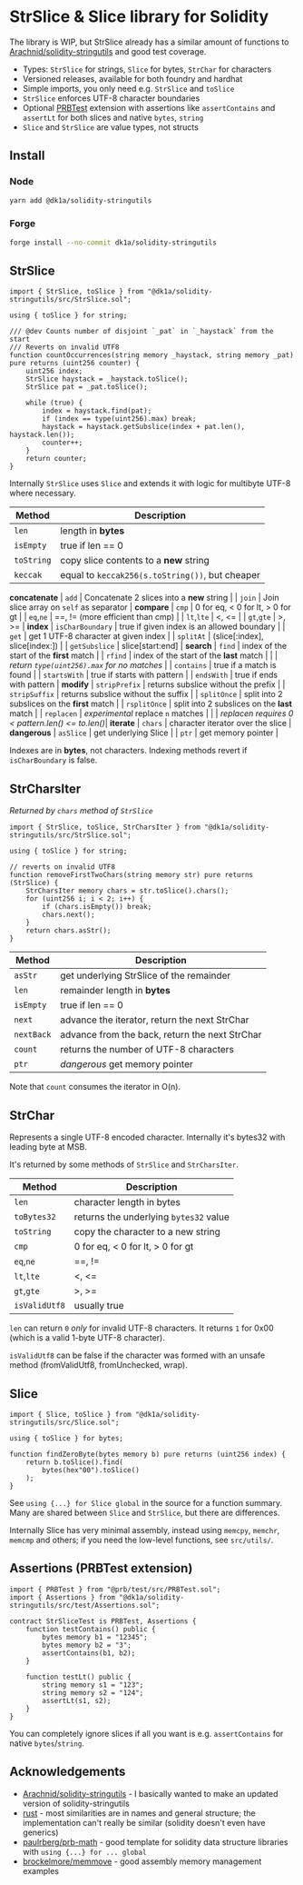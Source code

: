 # StrSlice & Slice library for Solidity

The library is WIP, but StrSlice already has a similar amount of functions to [Arachnid/solidity-stringutils](https://github.com/Arachnid/solidity-stringutils) and good test coverage.

- Types: `StrSlice` for strings, `Slice` for bytes, `StrChar` for characters
- Versioned releases, available for both foundry and hardhat
- Simple imports, you only need e.g. `StrSlice` and `toSlice`
- `StrSlice` enforces UTF-8 character boundaries
- Optional [PRBTest](https://github.com/paulrberg/prb-test) extension with assertions like `assertContains` and `assertLt` for both slices and native `bytes`, `string`
- `Slice` and `StrSlice` are value types, not structs

## Install

### Node
```sh
yarn add @dk1a/solidity-stringutils
```

### Forge
```sh
forge install --no-commit dk1a/solidity-stringutils
```

## StrSlice

```solidity
import { StrSlice, toSlice } from "@dk1a/solidity-stringutils/src/StrSlice.sol";

using { toSlice } for string;

/// @dev Counts number of disjoint `_pat` in `_haystack` from the start
/// Reverts on invalid UTF8
function countOccurrences(string memory _haystack, string memory _pat) pure returns (uint256 counter) {
    uint256 index;
    StrSlice haystack = _haystack.toSlice();
    StrSlice pat = _pat.toSlice();

    while (true) {
        index = haystack.find(pat);
        if (index == type(uint256).max) break;
        haystack = haystack.getSubslice(index + pat.len(), haystack.len());
        counter++;
    }
    return counter;
}
```

Internally `StrSlice` uses `Slice` and extends it with logic for multibyte UTF-8 where necessary.

| Method           | Description                                      |
| ---------------- | ------------------------------------------------ |
| `len`            | length in **bytes**                              |
| `isEmpty`        | true if len == 0                                 |
| `toString`       | copy slice contents to a **new** string          |
| `keccak`         | equal to `keccak256(s.toString())`, but cheaper  |
**concatenate**
| `add`            | Concatenate 2 slices into a **new** string       |
| `join`           | Join slice array on `self` as separator          |
**compare**
| `cmp`            | 0 for eq, < 0 for lt, > 0 for gt                 |
| `eq`,`ne`        | ==, !=  (more efficient than cmp)                |
| `lt`,`lte`       | <, <=                                            |
| `gt`,`gte`       | >, >=                                            |
**index**
| `isCharBoundary` | true if given index is an allowed boundary       |
| `get`            | get 1 UTF-8 character at given index             |
| `splitAt`        | (slice[:index], slice[index:])                   |
| `getSubslice`    | slice[start:end]                                 |
**search**
| `find`           | index of the start of the **first** match        |
| `rfind`          | index of the start of the **last** match         |
|                  | *return `type(uint256).max` for no matches*      |
| `contains`       | true if a match is found                         |
| `startsWith`     | true if starts with pattern                      |
| `endsWith`       | true if ends with pattern                        |
**modify**
| `stripPrefix`    | returns subslice without the prefix              |
| `stripSuffix`    | returns subslice without the suffix              |
| `splitOnce`      | split into 2 subslices on the **first** match    |
| `rsplitOnce`     | split into 2 subslices on the **last** match     |
| `replacen`       | *experimental* replace `n` matches               |
|                  | *replacen requires 0 < pattern.len() <= to.len()*|
**iterate**
| `chars`          | character iterator over the slice                |
**dangerous**
| `asSlice`        | get underlying Slice                             |
| `ptr`            | get memory pointer                               |

Indexes are in **bytes**, not characters. Indexing methods revert if `isCharBoundary` is false.

## StrCharsIter

*Returned by `chars` method of `StrSlice`*

```solidity
import { StrSlice, toSlice, StrCharsIter } from "@dk1a/solidity-stringutils/src/StrSlice.sol";

using { toSlice } for string;

// reverts on invalid UTF8
function removeFirstTwoChars(string memory str) pure returns (StrSlice) {
    StrCharsIter memory chars = str.toSlice().chars();
    for (uint256 i; i < 2; i++) {
        if (chars.isEmpty()) break;
        chars.next();
    }
    return chars.asStr();
}
```

| Method           | Description                                      |
| ---------------- | ------------------------------------------------ |
| `asStr`          | get underlying StrSlice of the remainder         |
| `len`            | remainder length in **bytes**                    |
| `isEmpty`        | true if len == 0                                 |
| `next`           | advance the iterator, return the next StrChar    |
| `nextBack`       | advance from the back, return the next StrChar   |
| `count`          | returns the number of UTF-8 characters           |
| `ptr`            | *dangerous* get memory pointer                   |

Note that `count` consumes the iterator in O(n).

## StrChar

Represents a single UTF-8 encoded character.
Internally it's bytes32 with leading byte at MSB.

It's returned by some methods of `StrSlice` and `StrCharsIter`.

| Method           | Description                                      |
| ---------------- | ------------------------------------------------ |
| `len`            | character length in bytes                        |
| `toBytes32`      | returns the underlying `bytes32` value           |
| `toString`       | copy the character to a new string               |
| `cmp`            | 0 for eq, < 0 for lt, > 0 for gt                 |
| `eq`,`ne`        | ==, !=                                           |
| `lt`,`lte`       | <, <=                                            |
| `gt`,`gte`       | >, >=                                            |
| `isValidUtf8`    | usually true                                     |

`len` can return `0` *only* for invalid UTF-8 characters. It returns `1` for 0x00 (which is a valid 1-byte UTF-8 character).

`isValidUtf8` can be false if the character was formed with an unsafe method (fromValidUtf8, fromUnchecked, wrap).

## Slice

```solidity
import { Slice, toSlice } from "@dk1a/solidity-stringutils/src/Slice.sol";

using { toSlice } for bytes;

function findZeroByte(bytes memory b) pure returns (uint256 index) {
    return b.toSlice().find(
        bytes(hex"00").toSlice()
    );
}
```

See `using {...} for Slice global` in the source for a function summary. Many are shared between `Slice` and `StrSlice`, but there are differences.

Internally Slice has very minimal assembly, instead using `memcpy`, `memchr`, `memcmp` and others; if you need the low-level functions, see `src/utils/`.

## Assertions (PRBTest extension)

```solidity
import { PRBTest } from "@prb/test/src/PRBTest.sol";
import { Assertions } from "@dk1a/solidity-stringutils/src/test/Assertions.sol";

contract StrSliceTest is PRBTest, Assertions {
    function testContains() public {
        bytes memory b1 = "12345";
        bytes memory b2 = "3";
        assertContains(b1, b2);
    }

    function testLt() public {
        string memory s1 = "123";
        string memory s2 = "124";
        assertLt(s1, s2);
    }
}
```

You can completely ignore slices if all you want is e.g. `assertContains` for native `bytes`/`string`.

## Acknowledgements
- [Arachnid/solidity-stringutils](https://github.com/Arachnid/solidity-stringutils) - I basically wanted to make an updated version of solidity-stringutils
- [rust](https://doc.rust-lang.org/core/index.html) - most similarities are in names and general structure; the implementation can't really be similar (solidity doesn't even have generics)
- [paulrberg/prb-math](https://github.com/paulrberg/prb-math) - good template for solidity data structure libraries with `using {...} for ... global`
- [brockelmore/memmove](https://github.com/brockelmore/memmove) - good assembly memory management examples